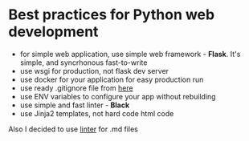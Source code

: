# Best practices for Python web development

+ for simple web application, use simple web framework - **Flask**. It's simple, and syncrhonous fast-to-write
+ use wsgi for production, not flask dev server
+ use docker for your application for easy production run
+ use ready .gitignore file from [here](https://github.com/github/gitignore/blob/main/Python.gitignore)
+ use ENV variables to configure your app without rebuilding
+ use simple and fast linter - **Black**
+ use Jinja2 templates, not hard code html code

Also I decided to use [linter](https://marketplace.visualstudio.com/items?itemName=DavidAnson.vscode-markdownlint) for .md files

